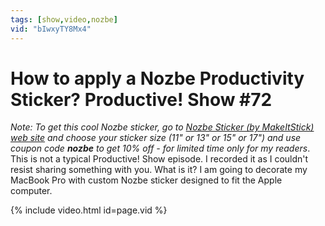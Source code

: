 ```yaml
---
tags: [show,video,nozbe]
vid: "bIwxyTY8Mx4"
---
```


# How to apply a Nozbe Productivity Sticker? Productive! Show #72

*Note: To get this cool Nozbe sticker, go to [Nozbe Sticker (by MakeItStick) web site](http://Nozbe.com/blog/sticker) and choose your sticker size (11" or 13" or 15" or 17") and use coupon code* ***nozbe*** *to get 10% off - for limited time only for my readers*. This is not a typical Productive! Show episode. I recorded it as I couldn't resist sharing something with you. What is it? I am going to decorate my MacBook Pro with custom Nozbe sticker designed to fit the Apple computer.

{% include video.html id=page.vid %}

<!--More-->


[n]: https://michael.gratis/nozbe